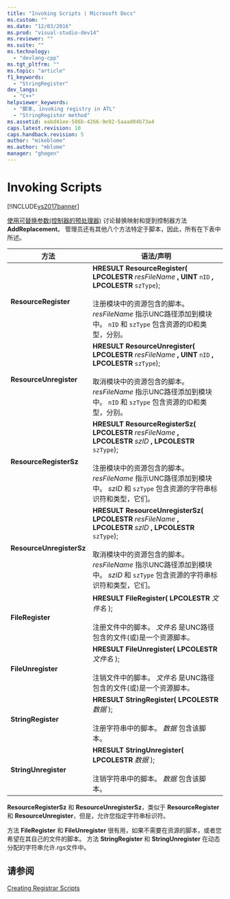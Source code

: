 ```yaml
---
title: "Invoking Scripts | Microsoft Docs"
ms.custom: ""
ms.date: "12/03/2016"
ms.prod: "visual-studio-dev14"
ms.reviewer: ""
ms.suite: ""
ms.technology: 
  - "devlang-cpp"
ms.tgt_pltfrm: ""
ms.topic: "article"
f1_keywords: 
  - "StringRegister"
dev_langs: 
  - "C++"
helpviewer_keywords: 
  - "脚本, invoking registry in ATL"
  - "StringRegister method"
ms.assetid: eabd41ee-586b-4266-9e92-5aaad04b73a4
caps.latest.revision: 10
caps.handback.revision: 5
author: "mikeblome"
ms.author: "mblome"
manager: "ghogen"
---
```

# Invoking Scripts
[!INCLUDE[vs2017banner](../assembler/inline/includes/vs2017banner.md)]

[使用可替换参数\(控制器的预处理器\)](../atl/using-replaceable-parameters-the-registrar-s-preprocessor.md) 讨论替换映射和提到控制器方法 **AddReplacement**。  管理员还有其他八个方法特定于脚本，因此，所有在下表中所述。  
  
|方法|语法\/声明|  
|--------|------------|  
|**ResourceRegister**|**HRESULT ResourceRegister\( LPCOLESTR**  *resFileName* **, UINT**  `nID` **, LPCOLESTR**  `szType`\);<br /><br /> 注册模块中的资源包含的脚本。  *resFileName* 指示UNC路径添加到模块中。  `nID` 和 `szType` 包含资源的ID和类型，分别。|  
|**ResourceUnregister**|**HRESULT ResourceUnregister\( LPCOLESTR**  *resFileName* **, UINT**  `nID` **, LPCOLESTR**  `szType`\);<br /><br /> 取消模块中的资源包含的脚本。  *resFileName* 指示UNC路径添加到模块中。  `nID` 和 `szType` 包含资源的ID和类型，分别。|  
|**ResourceRegisterSz**|**HRESULT ResourceRegisterSz\( LPCOLESTR**  *resFileName* **, LPCOLESTR**  *szID* **, LPCOLESTR**  `szType`\);<br /><br /> 注册模块中的资源包含的脚本。  *resFileName* 指示UNC路径添加到模块中。  *szID* 和 `szType` 包含资源的字符串标识符和类型，它们。|  
|**ResourceUnregisterSz**|**HRESULT ResourceUnregisterSz\( LPCOLESTR**  *resFileName* **, LPCOLESTR**  *szID* **, LPCOLESTR**  `szType`\);<br /><br /> 取消模块中的资源包含的脚本。  *resFileName* 指示UNC路径添加到模块中。  *szID* 和 `szType` 包含资源的字符串标识符和类型，它们。|  
|**FileRegister**|**HRESULT FileRegister\( LPCOLESTR**  *文件名* \);<br /><br /> 注册文件中的脚本。  *文件名* 是UNC路径包含的文件\(或\)是一个资源脚本。|  
|**FileUnregister**|**HRESULT FileUnregister\( LPCOLESTR**  *文件名* \);<br /><br /> 注销文件中的脚本。  *文件名* 是UNC路径包含的文件\(或\)是一个资源脚本。|  
|**StringRegister**|**HRESULT StringRegister\( LPCOLESTR**  *数据* \);<br /><br /> 注册字符串中的脚本。  *数据* 包含该脚本。|  
|**StringUnregister**|**HRESULT StringUnregister\( LPCOLESTR**  *数据* \);<br /><br /> 注销字符串中的脚本。  *数据* 包含该脚本。|  
  
 **ResourceRegisterSz** 和 **ResourceUnregisterSz**，类似于 **ResourceRegister** 和 **ResourceUnregister**，但是，允许您指定字符串标识符。  
  
 方法 **FileRegister** 和 **FileUnregister** 很有用，如果不需要在资源的脚本，或者您希望在其自己的文件的脚本。  方法 **StringRegister** 和 **StringUnregister** 在动态分配的字符串允许.rgs文件中。  
  
## 请参阅  
 [Creating Registrar Scripts](../atl/creating-registrar-scripts.md)